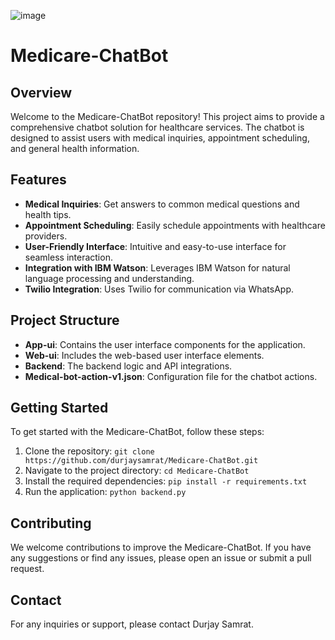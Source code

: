 ![image](https://github.com/user-attachments/assets/f278313d-c387-44d8-b0ad-9aff5f2a1f7f)

# Medicare-ChatBot

## Overview
Welcome to the Medicare-ChatBot repository! This project aims to provide a comprehensive chatbot solution for healthcare services. The chatbot is designed to assist users with medical inquiries, appointment scheduling, and general health information.

## Features
- **Medical Inquiries**: Get answers to common medical questions and health tips.
- **Appointment Scheduling**: Easily schedule appointments with healthcare providers.
- **User-Friendly Interface**: Intuitive and easy-to-use interface for seamless interaction.
- **Integration with IBM Watson**: Leverages IBM Watson for natural language processing and understanding.
- **Twilio Integration**: Uses Twilio for communication via WhatsApp.

## Project Structure
- **App-ui**: Contains the user interface components for the application.
- **Web-ui**: Includes the web-based user interface elements.
- **Backend**: The backend logic and API integrations.
- **Medical-bot-action-v1.json**: Configuration file for the chatbot actions.

## Getting Started
To get started with the Medicare-ChatBot, follow these steps:
1. Clone the repository: `git clone https://github.com/durjaysamrat/Medicare-ChatBot.git`
2. Navigate to the project directory: `cd Medicare-ChatBot`
3. Install the required dependencies: `pip install -r requirements.txt`
4. Run the application: `python backend.py`

## Contributing
We welcome contributions to improve the Medicare-ChatBot. If you have any suggestions or find any issues, please open an issue or submit a pull request.

## Contact
For any inquiries or support, please contact Durjay Samrat.
